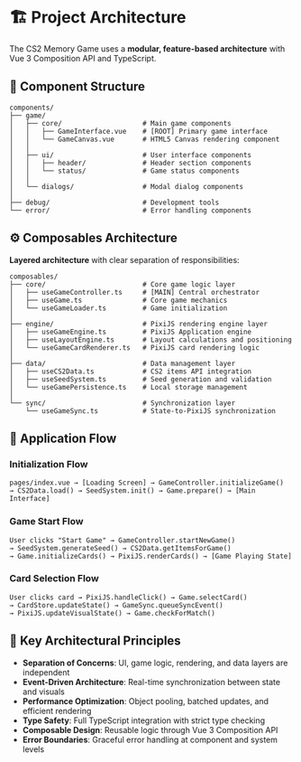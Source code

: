 # 🏗️ Project Architecture

The CS2 Memory Game uses a **modular, feature-based architecture** with Vue 3 Composition API and TypeScript.

## 🧩 Component Structure

```
components/
├── game/
│   ├── core/                    # Main game components
│   │   ├── GameInterface.vue    # [ROOT] Primary game interface
│   │   └── GameCanvas.vue       # HTML5 Canvas rendering component
│   │
│   ├── ui/                      # User interface components
│   │   ├── header/              # Header section components
│   │   └── status/              # Game status components
│   │
│   └── dialogs/                 # Modal dialog components
│
├── debug/                       # Development tools
└── error/                       # Error handling components
```

## ⚙️ Composables Architecture

**Layered architecture** with clear separation of responsibilities:

```
composables/
├── core/                        # Core game logic layer
│   ├── useGameController.ts     # [MAIN] Central orchestrator
│   ├── useGame.ts               # Core game mechanics
│   └── useGameLoader.ts         # Game initialization
│
├── engine/                      # PixiJS rendering engine layer
│   ├── useGameEngine.ts         # PixiJS Application engine
│   ├── useLayoutEngine.ts       # Layout calculations and positioning
│   └── useGameCardRenderer.ts   # PixiJS card rendering logic
│
├── data/                        # Data management layer
│   ├── useCS2Data.ts            # CS2 items API integration
│   ├── useSeedSystem.ts         # Seed generation and validation
│   └── useGamePersistence.ts    # Local storage management
│
└── sync/                        # Synchronization layer
    └── useGameSync.ts           # State-to-PixiJS synchronization
```

## 🔄 Application Flow

### Initialization Flow

```
pages/index.vue → [Loading Screen] → GameController.initializeGame()
→ CS2Data.load() → SeedSystem.init() → Game.prepare() → [Main Interface]
```

### Game Start Flow

```
User clicks "Start Game" → GameController.startNewGame()
→ SeedSystem.generateSeed() → CS2Data.getItemsForGame()
→ Game.initializeCards() → PixiJS.renderCards() → [Game Playing State]
```

### Card Selection Flow

```
User clicks card → PixiJS.handleClick() → Game.selectCard()
→ CardStore.updateState() → GameSync.queueSyncEvent()
→ PixiJS.updateVisualState() → Game.checkForMatch()
```

## 🎯 Key Architectural Principles

- **Separation of Concerns**: UI, game logic, rendering, and data layers are independent
- **Event-Driven Architecture**: Real-time synchronization between state and visuals
- **Performance Optimization**: Object pooling, batched updates, and efficient rendering
- **Type Safety**: Full TypeScript integration with strict type checking
- **Composable Design**: Reusable logic through Vue 3 Composition API
- **Error Boundaries**: Graceful error handling at component and system levels
